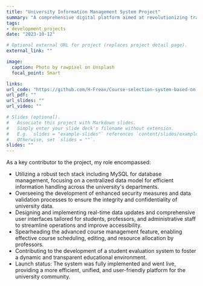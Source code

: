 ```yaml
---
title: "University Information Management System Project"
summary: "A comprehensive digital platform aimed at revolutionizing traditional university information systems by centralizing data management and enhancing user experience for students, professors, and administrative staff."
tags:
- development_projects
date: "2023-10-12"

# Optional external URL for project (replaces project detail page).
external_link: ""

image:
  caption: Photo by rawpixel on Unsplash
  focal_point: Smart

links:
url_code: "https://github.com/H-Freax/Course-selection-system-based-on-Swing"
url_pdf: ""
url_slides: ""
url_video: ""

# Slides (optional).
#   Associate this project with Markdown slides.
#   Simply enter your slide deck's filename without extension.
#   E.g. `slides = "example-slides"` references `content/slides/example-slides.md`.
#   Otherwise, set `slides = ""`.
slides: ""
---
```

As a key contributor to the project, my role encompassed:
- Utilizing a robust tech stack including MySQL for database management, focusing on a centralized data model for efficient information handling across the university's departments.
- Overseeing the development of enhanced security measures and data validation processes to ensure the integrity and confidentiality of university data.
- Designing and implementing real-time data updates and comprehensive user interfaces tailored for students, professors, and administrative staff to streamline operations and improve accessibility.
- Spearheading the advanced course management feature, enabling effective course scheduling, editing, and resource allocation by professors.
- Contributing to the development of a student evaluation system to foster a dynamic and transparent educational environment.
- Launch status: The system was fully implemented and went live, providing a more efficient, unified, and user-friendly platform for the university community.
